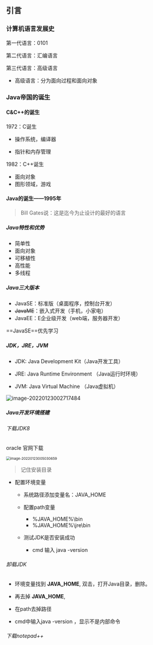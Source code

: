 ## 引言

### 计算机语言发展史

第一代语言：0101

第二代语言：汇编语言

第三代语言：高级语言

* 高级语言：分为面向过程和面向对象

### Java帝国的诞生

#### C&C++的诞生

1972：C诞生

* 操作系统，编译器

* 指针和内存管理

1982：C++诞生

* 面向对象
* 图形领域，游戏

#### Java的诞生——1995年

> Bill Gates说：这是迄今为止设计的最好的语言

##### Java特性和优势

* 简单性
* 面向对象
* 可移植性
* 高性能
* 多线程

##### Java三大版本

* JavaSE：标准版（桌面程序，控制台开发）
* ~~JavaME~~：嵌入式开发（手机，小家电）
* JavaEE：E企业级开发（web端，服务器开发）

==JavaSE==优先学习

##### JDK，JRE，JVM

* JDK: Java Development Kit（Java开发工具）

* JRE: Java Runtime Environment （Java运行时环境）

* JVM: Java Virtual Machine  （Java虚拟机）

![image-20220123002717484](https://gitee.com/starriverflow/cloud-pictures/raw/master/img/image-20220123002717484.png)

##### Java开发环境搭建

###### 下载JDK8

oracle 官网下载

<img src="https://gitee.com/starriverflow/cloud-pictures/raw/master/img/image-20220123005030659.png" alt="image-20220123005030659" style="zoom: 67%;" />

> 记住安装目录

* 配置环境变量

  * 系统路径添加变量名：JAVA_HOME

  * 配置path变量
    * %JAVA_HOME%\bin
    * %JAVA_HOME%\jre\bin
  * 测试JDK是否安装成功
    * cmd 输入 java -version





###### 卸载JDK

* 环境变量找到 **JAVA_HOME**, 双击，打开Java目录，删除。

* 再去掉 **JAVA_HOME**,

* 在path去掉路径

* cmd中输入java -version ，显示不是内部命令



###### 下载notepad++